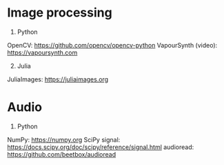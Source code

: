 # Image processing

1. Python

OpenCV: https://github.com/opencv/opencv-python
VapourSynth (video): https://vapoursynth.com

2. Julia

JuliaImages: https://juliaimages.org

# Audio

1. Python

NumPy: https://numpy.org
SciPy signal: https://docs.scipy.org/doc/scipy/reference/signal.html
audioread: https://github.com/beetbox/audioread

